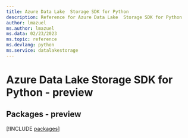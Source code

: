 ```yaml
---
title: Azure Data Lake  Storage SDK for Python
description: Reference for Azure Data Lake  Storage SDK for Python
author: lmazuel
ms.author: lmazuel
ms.data: 02/23/2023
ms.topic: reference
ms.devlang: python
ms.service: datalakestorage
---
```

# Azure Data Lake  Storage SDK for Python - preview
## Packages - preview
[!INCLUDE [packages](data-lake--storage-index.md)]
